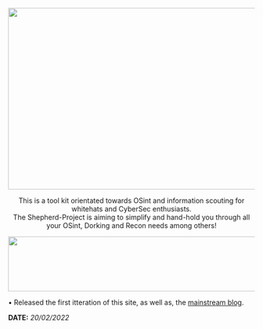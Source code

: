 <body>
<!-- Header -->
  <p align="center">
    <img src="https://github.com/LostShepherdUK/Shepherd-Project/blob/gh-pages/Gallery/HeadsShrink.png?raw=true" width="850" height="371" /></p>


<!-- Informational -->
   <p align="center">
This is a tool kit orientated towards OSint and information scouting for whitehats and CyberSec enthusiasts.<br>
  The Shepherd-Project is aiming to simplify and hand-hold you through all your OSint, Dorking and Recon needs among others!<br></p></body>


<!-- Divider -->
  <p align="center">
  <img src="https://github.com/LostShepherdUK/Shepherd-Project/blob/gh-pages/Gallery/neon-line-red.png" width="850" height="112" /></p>


<!-- News Feed -->
  <p>• Released the first itteration of this site, as well as, the <a href="https://lostshepherduk.github.io/">mainstream blog</a>.</p>
  <p><b>DATE:</b> <i>20/02/2022</i>
</body>
